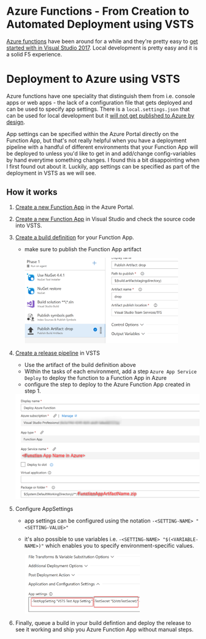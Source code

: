 # Azure Functions - From Creation to Automated Deployment using VSTS
[Azure functions](https://azure.microsoft.com/en-gb/services/functions/) have been around for a while and they're pretty easy to [get started with in Visual Studio 2017](https://docs.microsoft.com/en-us/azure/azure-functions/functions-create-your-first-function-visual-studio). Local development is pretty easy and it is a solid F5 experience.

# Deployment to Azure using VSTS
Azure functions have one speciality that distinguish them from i.e. console apps or web apps - the lack of a configuration file that gets deployed and can be used to specify app settings. There is a `local.settings.json` that can be used for local development but it [will not get published to Azure by design](https://blogs.msdn.microsoft.com/webdev/2017/11/15/improvements-to-azure-functions-in-visual-studio/#ManageApplicationSettings).

App settings can be specified within the Azure Portal directly on the Function App, but that's not really helpful when you have a deployment pipeline with a handful of different environments that your Function App will be deployed to unless you'd like to get in and add/change config-variables by hand everytime something changes. I found this a bit disappointing when I first found out about it. Luckily, app settings can be specified as part of the deployment in VSTS as we will see.

## How it works
1. [Create a new Function App](https://docs.microsoft.com/en-us/azure/azure-functions/functions-create-first-azure-function) in the Azure Portal.
2. [Create a new Function App](https://docs.microsoft.com/en-us/azure/azure-functions/functions-create-your-first-function-visual-studio) in Visual Studio and check the source code into VSTS. 
3. [Create a build definition](https://docs.microsoft.com/en-us/vsts/pipelines/get-started-designer?view=vsts#create-a-build-pipeline) for your Function App.
    -  make sure to publish the Function App artifact

        <img src="img/publish.png" alt="drawing" width="400px">
4. [Create a release pipeline](https://docs.microsoft.com/en-us/vsts/pipelines/get-started-designer?view=vsts#create-a-release-pipeline) in VSTS
    - Use the artifact of the build definition above
    - Within the tasks of each environment, add a step `Azure App Service Deploy` to deploy the function to a Function App in Azure
    - configure the step to deploy to the Azure Function App created in step 1.
    <img src="img/deploy-step-config.png" alt="drawing" width="500px"/>
5. Configure AppSettings
    - app settings can be configured using the notation `-<SETTING-NAME> "<SETTING-VALUE>"`
    - it's also possible to use variables i.e.  `-<SETTING-NAME> "$(<VARIABLE-NAME>)"` which enables you to specify environment-specific values.

        <img src="img/app-settings.png" alt="drawing" width="300px"/>

6. Finally, queue a build in your build defintion and deploy the release to see it working and ship you Azure Function App without manual steps.